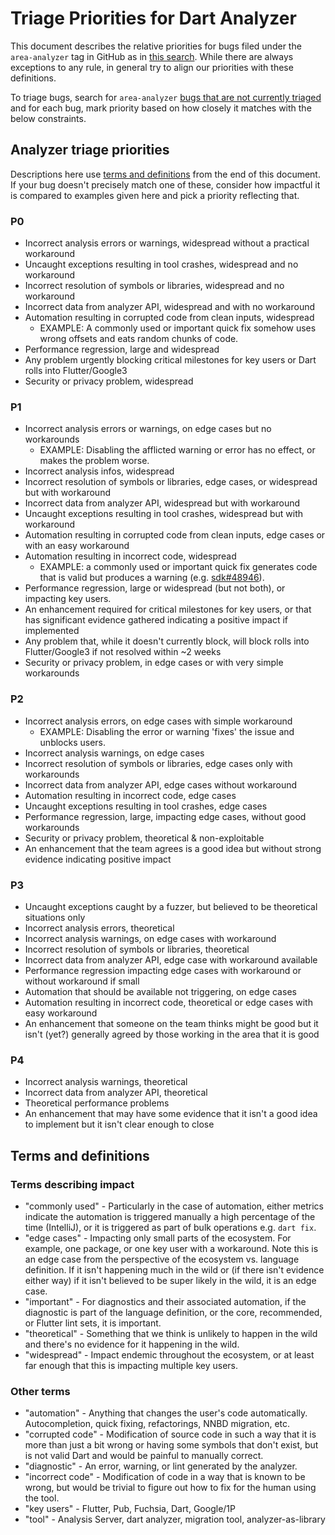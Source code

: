 # Triage Priorities for Dart Analyzer

This document describes the relative priorities for bugs filed under the
`area-analyzer` tag in GitHub as in
[this search](https://github.com/dart-lang/sdk/issues?q=is%3Aopen+is%3Aissue+label%3Aarea-analyzer).
While there are always exceptions to any rule, in general try to align our
priorities with these definitions.

To triage bugs, search for `area-analyzer`
[bugs that are not currently triaged](https://github.com/dart-lang/sdk/issues?q=is%3Aopen+is%3Aissue+label%3Aarea-analyzer+-label%3AP0+-label%3AP1+-label%3AP2+-label%3AP3+-label%3AP4)
and for each bug, mark priority based on how closely it matches with the below
constraints.

## Analyzer triage priorities

Descriptions here use [terms and definitions](#terms-and-definitions) from the
end of this document.  If your bug doesn't precisely match one of these,
consider how impactful it is compared to examples given here and pick a priority
reflecting that.

### P0

* Incorrect analysis errors or warnings, widespread without a practical
  workaround
* Uncaught exceptions resulting in tool crashes, widespread and no workaround
* Incorrect resolution of symbols or libraries, widespread and no workaround
* Incorrect data from analyzer API, widespread and with no workaround
* Automation resulting in corrupted code from clean inputs, widespread
  * EXAMPLE: A commonly used or important quick fix somehow uses wrong
    offsets and eats random chunks of code.
* Performance regression, large and widespread
* Any problem urgently blocking critical milestones for key users or Dart rolls
  into Flutter/Google3
* Security or privacy problem, widespread

### P1

* Incorrect analysis errors or warnings, on edge cases but no workarounds
  * EXAMPLE: Disabling the afflicted warning or error has no effect, or makes
    the problem worse.
* Incorrect analysis infos, widespread
* Incorrect resolution of symbols or libraries, edge cases, or widespread but
  with workaround
* Incorrect data from analyzer API, widespread but with workaround
* Uncaught exceptions resulting in tool crashes, widespread but with workaround
* Automation resulting in corrupted code from clean inputs, edge cases or with
  an easy workaround
* Automation resulting in incorrect code, widespread
  * EXAMPLE: a commonly used or important quick fix generates code that is
    valid but produces a warning (e.g. [sdk#48946](https://github.com/dart-lang/sdk/issues/48946)).
* Performance regression, large or widespread (but not both), or impacting key
  users.
* An enhancement required for critical milestones for key users, or that has
  significant evidence gathered indicating a positive impact if implemented
* Any problem that, while it doesn't currently block, will block rolls into
  Flutter/Google3 if not resolved within ~2 weeks
* Security or privacy problem, in edge cases or with very simple workarounds

### P2

* Incorrect analysis errors, on edge cases with simple workaround
  * EXAMPLE: Disabling the error or warning 'fixes' the issue and unblocks
    users.
* Incorrect analysis warnings, on edge cases
* Incorrect resolution of symbols or libraries, edge cases only with workarounds
* Incorrect data from analyzer API, edge cases without workaround
* Automation resulting in incorrect code, edge cases
* Uncaught exceptions resulting in tool crashes, edge cases
* Performance regression, large, impacting edge cases, without good workarounds
* Security or privacy problem, theoretical & non-exploitable
* An enhancement that the team agrees is a good idea but without strong evidence
  indicating positive impact

### P3

* Uncaught exceptions caught by a fuzzer, but believed to be theoretical
  situations only
* Incorrect analysis errors, theoretical
* Incorrect analysis warnings, on edge cases with workaround
* Incorrect resolution of symbols or libraries, theoretical
* Incorrect data from analyzer API, edge case with workaround available
* Performance regression impacting edge cases with workaround or without
  workaround if small
* Automation that should be available not triggering, on edge cases
* Automation resulting in incorrect code, theoretical or edge cases with easy
  workaround
* An enhancement that someone on the team thinks might be good but it isn't
  (yet?) generally agreed by those working in the area that it is good

### P4

* Incorrect analysis warnings, theoretical
* Incorrect data from analyzer API, theoretical
* Theoretical performance problems
* An enhancement that may have some evidence that it isn't a good idea to
  implement but it isn't clear enough to close

## Terms and definitions

### Terms describing impact

* "commonly used" - Particularly in the case of automation, either metrics
  indicate the automation is triggered manually a high percentage of the time
  (IntelliJ), or it is triggered as part of bulk operations e.g. `dart fix`.
* "edge cases" - Impacting only small parts of the ecosystem.  For example,
  one package, or one key user with a workaround.  Note this is an edge case
  from the perspective of the ecosystem vs. language definition.  If it isn't
  happening much in the wild or (if there isn't evidence either way) if it
  isn't believed to be super likely in the wild, it is an edge case.
* "important" - For diagnostics and their associated automation, if the
  diagnostic is part of the language definition, or the core, recommended, or
  Flutter lint sets, it is important.
* "theoretical" - Something that we think is unlikely to happen in the wild
  and there's no evidence for it happening in the wild.
* "widespread" - Impact endemic throughout the ecosystem, or at least far
  enough that this is impacting multiple key users.

### Other terms

* "automation" - Anything that changes the user's code automatically.
  Autocompletion, quick fixing, refactorings, NNBD migration, etc.
* "corrupted code" - Modification of source code in such a way that it is
  more than just a bit wrong or having some symbols that don't exist, but is
  not valid Dart and would be painful to manually correct.
* "diagnostic" - An error, warning, or lint generated by the analyzer.
* "incorrect code" - Modification of code in a way that is known to be wrong,
  but would be trivial to figure out how to fix for the human using the tool.
* "key users" - Flutter, Pub, Fuchsia, Dart, Google/1P
* "tool" - Analysis Server, dart analyzer, migration tool, analyzer-as-library
